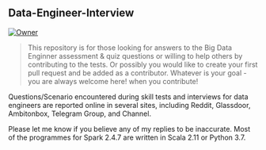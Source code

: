 ## Data-Engineer-Interview

<a id="top-page"></a>

[![Owner](https://img.shields.io/badge/owner-amzvishnu)](https://github.com/amzvishnu7)

> This repository is for those looking for answers to the Big Data Enginner assessment & quiz questions or willing to help others by contributing to the tests. Or possibly you would like to create your first pull request and be added as a contributor. Whatever is your goal - you are always welcome here! when you contribute!


Questions/Scenario encountered during skill tests and interviews for data engineers are reported online in several sites, including Reddit, Glassdoor, Ambitonbox, Telegram Group, and Channel.

Please let me know if you believe any of my replies to be inaccurate. Most of the programmes for Spark 2.4.7 are written in Scala 2.11 or Python 3.7.
